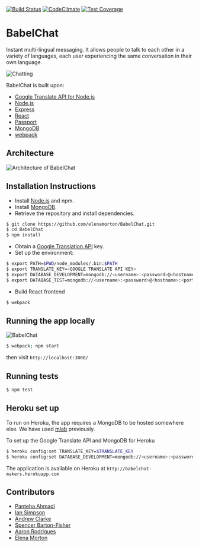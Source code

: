 [![Build Status](https://travis-ci.org/elenamorton/BabelChat.svg?branch=master)](https://travis-ci.org/elenamorton/BabelChat)
[![CodeClimate](https://codeclimate.com/github/elenamorton/BabelChat/badges/gpa.svg)](https://codeclimate.com/github/elenamorton/BabelChat)
[![Test Coverage](https://codeclimate.com/github/elenamorton/BabelChat/badges/coverage.svg)](https://codeclimate.com/github/elenamorton/BabelChat/coverage)

# BabelChat

Instant multi-lingual messaging.
It allows people to talk to each other in a variety of languages, each user
experiencing the same conversation in their own language.


![Chatting](public/images/chat.png "Chat page")


BabelChat is built upon:
 * [Google Translate API for Node.js](https://github.com/Localize/node-google-translate)
 * [Node.js](https://nodejs.org/)
 * [Express](http://expressjs.com/)
 * [React](https://facebook.github.io/react/)
 * [Passport](http://passportjs.org/)
 * [MongoDB](https://www.mongodb.com/)
 * [webpack](https://webpack.js.org/)

## Architecture
![Architecture of BabelChat](public/images/Babel-Chat-diagram.png "Architecture of BabelChat")

## Installation Instructions

 * Install [Node.js](https://nodejs.org/) and npm.
 * Install [MongoDB](https://www.mongodb.com/).
 * Retrieve the repository and install dependencies.
```bash
$ git clone https://github.com/elenamorton/BabelChat.git
$ cd BabelChat
$ npm install
```
 * Obtain a [Google Translation API](https://cloud.google.com/translate/) key.
 * Set up the environment:
```bash
$ export PATH=$PWD/node_modules/.bin:$PATH
$ export TRANSLATE_KEY=<GOOGLE TRANSLATE API KEY>
$ export DATABASE_DEVELOPMENT=mongodb://<username>:<password>@<hostname>:<port>/babelchat
$ export DATABASE_TEST=mongodb://<username>:<password>@<hostname>:<port>/babelchat-test
 ```
 * Build React frontend
```bash
$ webpack
```

## Running the app locally
![BabelChat](public/images/sign-in.png "Sign in page")
```bash
$ webpack; npm start
```
then visit `http://localhost:3000/`

## Running tests

```bash
$ npm test
```

## Heroku set up
To run on Heroku, the app requires a MongoDB to be hosted somewhere else.
We have used [mlab](https://www.mlab.com/) previously.

To set up the Google Translate API and MongoDB for Heroku
```bash
$ heroku config:set TRANSLATE_KEY=$TRANSLATE_KEY
$ heroku config:set DATABASE_DEVELOPMENT=mongodb://<username>:<password>@<hostname>.mlab.com:<port>/babelchat
```
The application is available on Heroku at `http://babelchat-makers.herokuapp.com`

## Contributors

 * [Panteha Ahmadi](https://github.com/panteha)
 * [Ian Simpson](https://github.com/Simo72)
 * [Andrew Clarke](https://github.com/Dino982)
 * [Spencer Barton-Fisher](https://github.com/spencerbf)
 * [Aaron Rodrigues](https://github.com/AaronRodrigues)
 * [Elena Morton](https://github.com/elenamorton)

